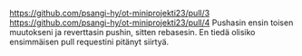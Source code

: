 https://github.com/psangi-hy/ot-miniprojekti23/pull/3
https://github.com/psangi-hy/ot-miniprojekti23/pull/4
Pushasin ensin toisen muutokseni ja reverttasin pushin, sitten rebasesin.
En tiedä olisiko ensimmäisen pull requestini pitänyt siirtyä.